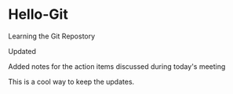 # Hello-Git
Learning the Git Repostory

Updated

Added notes for the action items discussed during today's meeting

This is a cool way to keep the updates.


